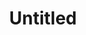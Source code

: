 ---
inv_num: 2018-098
add_credit:
url: 2018-098-untitled
title: Untitled
year: '2018'
display_year: '2018'
medium: Blueberry, Rasberry on Somerset paper
dims: 11 x 7.5 in
pitch:
ps:
live_url:
youtube:
related_code:
subheading:
download:
commission:
related:
layout: things-i-made
---